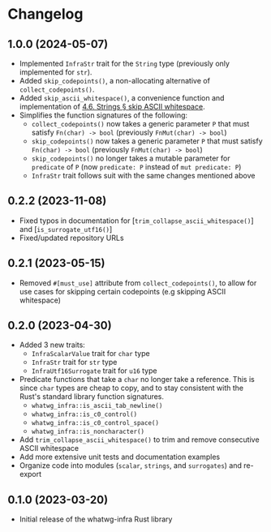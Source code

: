 # Changelog

## 1.0.0 (2024-05-07)

- Implemented `InfraStr` trait for the `String` type (previously only implemented for `str`).
- Added `skip_codepoints()`, a non-allocating alternative of `collect_codepoints()`.
- Added `skip_ascii_whitespace()`, a convenience function and implementation of [4.6. Strings § skip ASCII whitespace](https://infra.spec.whatwg.org/#skip-ascii-whitespace).
- Simplifies the function signatures of the following:
  - `collect_codepoints()` now takes a generic parameter `P` that must satisfy `Fn(char) -> bool` (previously `FnMut(char) -> bool`)
  - `skip_codepoints()` now takes a generic parameter `P` that must satisfy `Fn(char) -> bool` (previously `FnMut(char) -> bool`)
  - `skip_codepoints()` no longer takes a mutable parameter for `predicate` of `P` (now `predicate: P` instead of `mut predicate: P`)
  - `InfraStr` trait follows suit with the same changes mentioned above

## 0.2.2 (2023-11-08)

- Fixed typos in documentation for [`trim_collapse_ascii_whitespace()`] and [`is_surrogate_utf16()`]
- Fixed/updated repository URLs

## 0.2.1 (2023-05-15)

- Removed `#[must_use]` attribute from `collect_codepoints()`, to allow for use cases for skipping certain codepoints (e.g skipping ASCII whitespace)

## 0.2.0 (2023-04-30)

- Added 3 new traits:
  - `InfraScalarValue` trait for `char` type
  - `InfraStr` trait for `str` type
  - `InfraUtf16Surrogate` trait for `u16` type
- Predicate functions that take a `char` no longer take a reference. This is since `char` types are cheap to copy, and to stay consistent with the Rust's standard library function signatures.
  - `whatwg_infra::is_ascii_tab_newline()`
  - `whatwg_infra::is_c0_control()`
  - `whatwg_infra::is_c0_control_space()`
  - `whatwg_infra::is_noncharacter()`
- Add `trim_collapse_ascii_whitespace()` to trim and remove consecutive ASCII whitespace
- Add more extensive unit tests and documentation examples
- Organize code into modules (`scalar`, `strings`, and `surrogates`) and re-export

## 0.1.0 (2023-03-20)

- Initial release of the whatwg-infra Rust library
